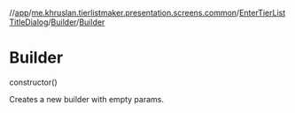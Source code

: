 //[app](../../../../index.md)/[me.khruslan.tierlistmaker.presentation.screens.common](../../index.md)/[EnterTierListTitleDialog](../index.md)/[Builder](index.md)/[Builder](-builder.md)

# Builder

constructor()

Creates a new builder with empty params.
